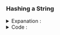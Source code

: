 ### Hashing a String
    
<details> 
  <summary> Expanation : </summary>
    
<br>
    
  |   |   |  
  |---|---|
  | ![1](https://user-images.githubusercontent.com/63524824/203860954-bef214a5-00d0-4f2b-8652-21fe910336ea.png)  |   ![image](https://user-images.githubusercontent.com/63524824/203861179-526f8bc4-ba06-457b-bd2b-d54026dbb3dd.png)  |

 
  
  <strong> Note : </strong>   Base and Mod value should be <b>co-prime</b>. 
  <br> 
  Probability of having same hash for two different string is <b> ( 1 / mod_value ) </b> . To minimize this prbability use a <b> reletively large  prime number </b>  
  In this case ,<b> 10<sup>9</sup>+7 </b> is safe to use. 
  
  To minimize it more, we may go for <b> Double Hashing </b>. <br>
  
  <b> Double Hashing : </b> It is a techinque in where two different ( base and mod ) pair to generate hash_value of a string and both together used to represent this string.<br>
 
  Let's say , 
  
  |   |   |  
  |---|---|
  |  base_1 = 27  | base_2 = 28   |  
  |  mod_1 = 10<sup>9</sup>+7  |  mod_2 = 10<sup>9</sup>+11   |  

  In this case , probability of having same Hash = <b> 1 / ( 10<sup>9</sup>+7 ) * ( 10<sup>9</sup>+11 )  </b>
  
  In Double Hashing, if hash_value for a particular ( base and mode ) pair get same , there is a little change to get similiar for different pair. So double hash make it 
  more unique.
   
   
</details>

<details> 
 <summary> Code : </summary>
    
 <br> <b> Single Hash : </b> <br> 
  
```
    
    ll get_hash(string s ){
        ll d = s.size(), loc = 1 , hash_value = 0 ;
        fr(i,0,d){
            hash_value = ((hash_value%mod)*27 + (s[i]-96))%mod ;
        }
        return hash_value ;
    } 
    
```
    
<br> <b> Double Hash : </b> <br> 
    
    
```
    
    pair<ll,ll> double_hash( string s ){
    
        ll d = s.size(), hash_value_1 = 0  , hash_value_2 = 0 ;
        ll mod_1 = 1000000007 , mod_2 = 1000000011;
        ll base_1 = 27 , base_2 = 28 ;

        fr(i,0,d){
            hash_value_1 = ((hash_value_1%mod_1)*base_1 + (s[i]-96))%mod_1 ;
            hash_value_2 = ((hash_value_2%mod_2)*base_2 + (s[i]-96))%mod_2 ;
        }

        return {hash_value_1,hash_value_2} ;
    }
    
    
```
    
    
  
</details>
